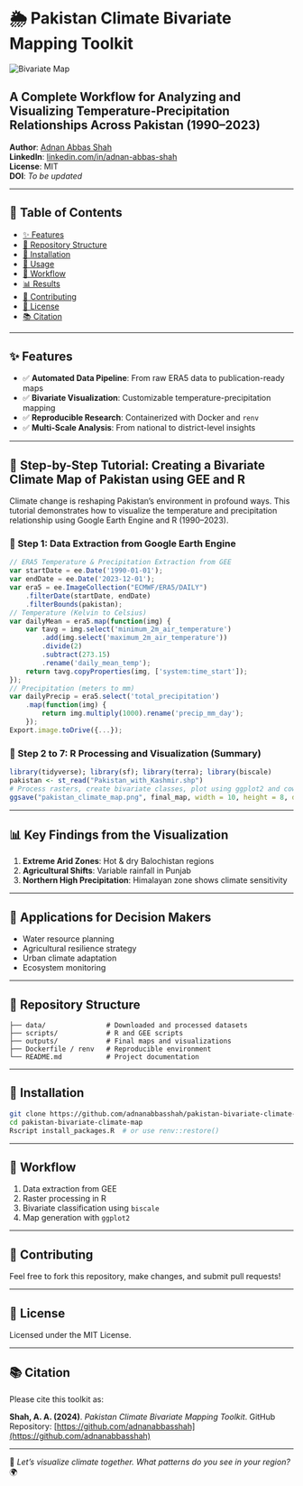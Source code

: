 
# 🌦️ Pakistan Climate Bivariate Mapping Toolkit

![Bivariate Map](bivaerate_map1.png)

## A Complete Workflow for Analyzing and Visualizing Temperature-Precipitation Relationships Across Pakistan (1990–2023)

**Author**: [Adnan Abbas Shah](https://github.com/adnanabbasshah)  
**LinkedIn**: [linkedin.com/in/adnan-abbas-shah](https://www.linkedin.com/in/adnan-abbas-shah/)  
**License**: MIT  
**DOI**: _To be updated_  

---

## 📌 Table of Contents

- [✨ Features](#-features)  
- [📁 Repository Structure](#-repository-structure)  
- [💾 Installation](#-installation)  
- [🚀 Usage](#-usage)  
- [🔄 Workflow](#-workflow)  
- [📊 Results](#-results)  
- [🤝 Contributing](#-contributing)  
- [🧾 License](#-license)  
- [📚 Citation](#-citation)  

---

## ✨ Features

- ✅ **Automated Data Pipeline**: From raw ERA5 data to publication-ready maps  
- ✅ **Bivariate Visualization**: Customizable temperature-precipitation mapping  
- ✅ **Reproducible Research**: Containerized with Docker and `renv`  
- ✅ **Multi-Scale Analysis**: From national to district-level insights  

---

## 🚀 Step-by-Step Tutorial: Creating a Bivariate Climate Map of Pakistan using GEE and R

Climate change is reshaping Pakistan’s environment in profound ways. This tutorial demonstrates how to visualize the temperature and precipitation relationship using Google Earth Engine and R (1990–2023).

### 🔹 Step 1: Data Extraction from Google Earth Engine
```javascript
// ERA5 Temperature & Precipitation Extraction from GEE
var startDate = ee.Date('1990-01-01');
var endDate = ee.Date('2023-12-01');
var era5 = ee.ImageCollection("ECMWF/ERA5/DAILY")
    .filterDate(startDate, endDate)
    .filterBounds(pakistan);
// Temperature (Kelvin to Celsius)
var dailyMean = era5.map(function(img) {
    var tavg = img.select('minimum_2m_air_temperature')
        .add(img.select('maximum_2m_air_temperature'))
        .divide(2)
        .subtract(273.15)
        .rename('daily_mean_temp');
    return tavg.copyProperties(img, ['system:time_start']);
});
// Precipitation (meters to mm)
var dailyPrecip = era5.select('total_precipitation')
    .map(function(img) {
        return img.multiply(1000).rename('precip_mm_day');
    });
Export.image.toDrive({...});
```

### 🔹 Step 2 to 7: R Processing and Visualization (Summary)
```r
library(tidyverse); library(sf); library(terra); library(biscale)
pakistan <- st_read("Pakistan_with_Kashmir.shp")
# Process rasters, create bivariate classes, plot using ggplot2 and cowplot
ggsave("pakistan_climate_map.png", final_map, width = 10, height = 8, dpi = 300)
```

---

## 📊 Key Findings from the Visualization

1. **Extreme Arid Zones**: Hot & dry Balochistan regions  
2. **Agricultural Shifts**: Variable rainfall in Punjab  
3. **Northern High Precipitation**: Himalayan zone shows climate sensitivity  

---

## 🧠 Applications for Decision Makers

- Water resource planning  
- Agricultural resilience strategy  
- Urban climate adaptation  
- Ecosystem monitoring  

---

## 📁 Repository Structure

```
├── data/               # Downloaded and processed datasets  
├── scripts/            # R and GEE scripts  
├── outputs/            # Final maps and visualizations  
├── Dockerfile / renv   # Reproducible environment  
└── README.md           # Project documentation  
```

---

## 💾 Installation

```bash
git clone https://github.com/adnanabbasshah/pakistan-bivariate-climate-map.git
cd pakistan-bivariate-climate-map
Rscript install_packages.R  # or use renv::restore()
```

---

## 🔄 Workflow

1. Data extraction from GEE  
2. Raster processing in R  
3. Bivariate classification using `biscale`  
4. Map generation with `ggplot2`  

---

## 🤝 Contributing

Feel free to fork this repository, make changes, and submit pull requests!

---

## 🧾 License

Licensed under the MIT License.

---

## 📚 Citation

Please cite this toolkit as:

**Shah, A. A. (2024)**. *Pakistan Climate Bivariate Mapping Toolkit*. GitHub Repository: [https://github.com/adnanabbasshah](https://github.com/adnanabbasshah)

---

📍 _Let’s visualize climate together. What patterns do you see in your region?_ 🌍
